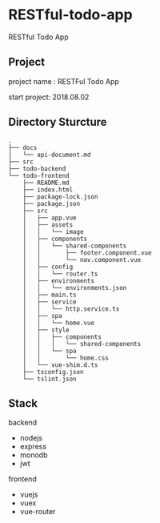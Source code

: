 # RESTful-todo-app
RESTful Todo App 

## Project
project name : RESTFul Todo App 

start project: 2018.08.02

## Directory Sturcture
```
.
├── docs
│   └── api-document.md
├── src
├── todo-backend
└── todo-frontend
    ├── README.md
    ├── index.html
    ├── package-lock.json
    ├── package.json
    ├── src
    │   ├── app.vue
    │   ├── assets
    │   │   └── image
    │   ├── components
    │   │   └── shared-components
    │   │       ├── footer.component.vue
    │   │       └── nav.component.vue
    │   ├── config
    │   │   └── router.ts
    │   ├── environments
    │   │   └── environments.json
    │   ├── main.ts
    │   ├── service
    │   │   └── http.service.ts
    │   ├── spa
    │   │   └── home.vue
    │   ├── style
    │   │   ├── components
    │   │   │   └── shared-components
    │   │   └── spa
    │   │       └── home.css
    │   └── vue-shim.d.ts
    ├── tsconfig.json
    └── tslint.json
```

## Stack
backend
- nodejs
- express
- monodb
- jwt

frontend
- vuejs
- vuex
- vue-router
